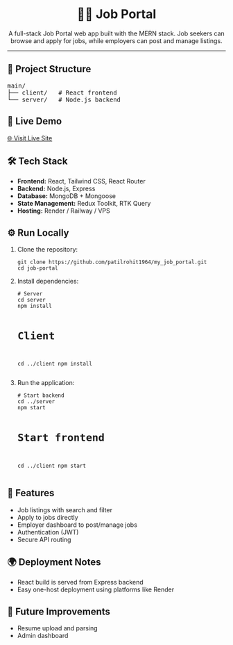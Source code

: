 <h1 align="center">🧑‍💼 Job Portal</h1>

<p align="center">A full-stack Job Portal web app built with the MERN stack. Job seekers can browse and apply for jobs, while employers can post and manage listings.</p>

<hr />

<h2>📁 Project Structure</h2>

<pre>
main/
├── client/   # React frontend
└── server/   # Node.js backend
</pre>

<h2>🚀 Live Demo</h2>
<p><a href="https://my-job-portal-pdi1.onrender.com/" target="_blank">🌐 Visit Live Site</a></p>

<h2>🛠️ Tech Stack</h2>
<ul>
  <li><strong>Frontend:</strong> React, Tailwind CSS, React Router</li>
  <li><strong>Backend:</strong> Node.js, Express</li>
  <li><strong>Database:</strong> MongoDB + Mongoose</li>
  <li><strong>State Management:</strong> Redux Toolkit, RTK Query</li>
  <li><strong>Hosting:</strong> Render / Railway / VPS</li>
</ul>

<h2>⚙️ Run Locally</h2>

<ol>
  <li>Clone the repository:</li>
  <pre><code>git clone https://github.com/patilrohit1964/my_job_portal.git
cd job-portal</code></pre>

  <li>Install dependencies:</li>
  <pre><code># Server
cd server
npm install

# Client

cd ../client
npm install</code></pre>

  <li>Run the application:</li>
  <pre><code># Start backend
cd ../server
npm start

# Start frontend

cd ../client
npm start</code></pre>

</ol>

<h2>📝 Features</h2>
<ul>
  <li>Job listings with search and filter</li>
  <li>Apply to jobs directly</li>
  <li>Employer dashboard to post/manage jobs</li>
  <li>Authentication (JWT)</li>
  <li>Secure API routing</li>
</ul>

<h2>🌍 Deployment Notes</h2>
<ul>
  <li>React build is served from Express backend</li>
  <li>Easy one-host deployment using platforms like Render</li>
</ul>

<h2>📌 Future Improvements</h2>
<ul>
  <li>Resume upload and parsing</li>
  <li>Admin dashboard</li>
  <!-- <li>Notifications & real-time chat</li> -->
  <!-- <li>Payment gateway integration</li> -->
</ul>

